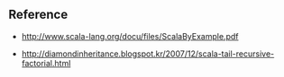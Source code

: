 ## Reference 

- http://www.scala-lang.org/docu/files/ScalaByExample.pdf

- http://diamondinheritance.blogspot.kr/2007/12/scala-tail-recursive-factorial.html

